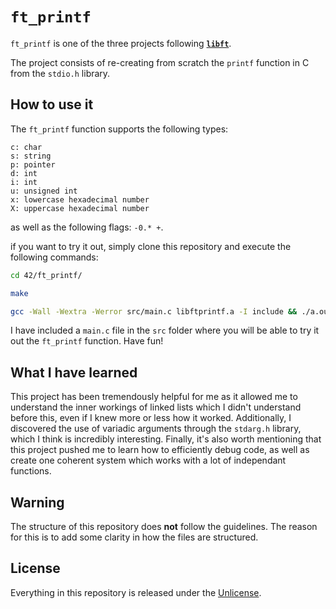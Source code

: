 # ```ft_printf```
```ft_printf``` is one of the three projects following [**```libft```**](https://github.com/maxdesalle/42/tree/main/libft).

The project consists of re-creating from scratch the ```printf``` function in C from the ```stdio.h``` library.

## How to use it
The ```ft_printf``` function supports the following types: 
```
c: char
s: string
p: pointer
d: int
i: int
u: unsigned int
x: lowercase hexadecimal number
X: uppercase hexadecimal number
```

as well as the following flags: ```-0.* +```.

if you want to try it out, simply clone this repository and execute the following commands:
```bash
cd 42/ft_printf/
```
```bash
make
```
```bash
gcc -Wall -Wextra -Werror src/main.c libftprintf.a -I include && ./a.out
```

I have included a ```main.c``` file in the ```src``` folder where you will be able to try it out the ```ft_printf``` function. Have fun!

## What I have learned
This project has been tremendously helpful for me as it allowed me to understand the inner workings of linked lists which I didn't understand before this, even if I knew more or less how it worked. Additionally, I discovered the use of variadic arguments through the ```stdarg.h``` library, which I think is incredibly interesting. Finally, it's also worth mentioning that this project pushed me to learn how to efficiently debug code, as well as create one coherent system which works with a lot of independant functions.

## Warning
The structure of this repository does **not** follow the guidelines.
The reason for this is to add some clarity in how the files are structured.

## License
Everything in this repository is released under the [Unlicense](https://github.com/maxdesalle/42/blob/main/LICENSE).
